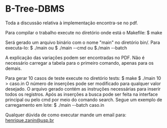 <!-- Henrique Gomes Zanin NUSP: 10441321 -->
<!-- Gabriel Guimaraes Vilas Boas Marin NUSP: 11218521 -->
# B-Tree-DBMS

Toda a discussão relativa à implementação encontra-se no pdf.

Para compilar o trabalho execute no diretório onde está o Makefile:
    $ make

Será gerado um arquivo binário com o nome "main" no diretório bin/. Para executa-lo:
    $ ./main
 ou
    $ ./main --cmd
 ou
    $./main --batch

A explicação das variações podem ser encontradas no PDF. Não é necessário carregar
a tabela para o primeiro comando, apenas para os demais.

Para gerar 10 casos de teste execute no diretório tests:
    $ make
    $ ./main 10 > caso.in
O número de inserções pode ser modificado para qualquer valor desejado. 
O arquivo gerado contém as instruções necessárias para inserir todos os registros. Após as inserções a 
busca pode ser feita na interface principal ou pelo cmd por meio do comando search. Segue um exemplo de
carregamento em lote:
    $ ./main --batch caso.in

Qualquer dúvida de como executar mande um email para: henrique.zanin@usp.br

